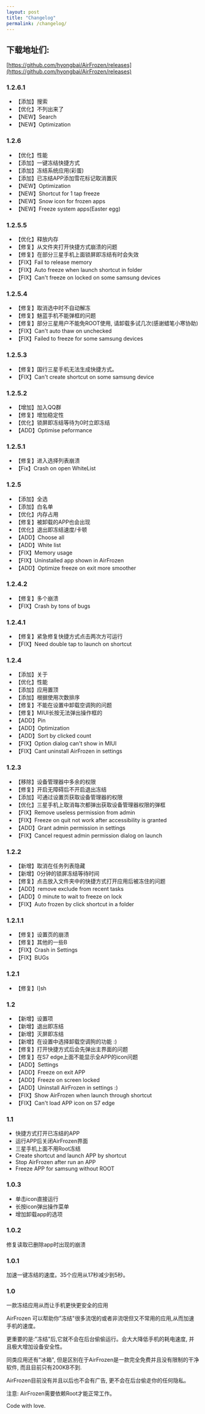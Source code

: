 ```yaml
---
layout: post
title: "Changelog"
permalink: /changelog/
---
```


## 下载地址们:

[https://github.com/hyongbai/AirFrozen/releases](https://github.com/hyongbai/AirFrozen/releases)

### 1.2.6.1
- 【添加】搜索
- 【优化】不列出来了
- 【NEW】Search
- 【NEW】Optimization

### 1.2.6
- 【优化】性能
- 【添加】一键冻结快捷方式
- 【添加】冻结系统应用(彩蛋)
- 【添加】已冻结APP添加雪花标记取消置灰
- 【NEW】Optimization
- 【NEW】Shortcut for 1 tap freeze
- 【NEW】Snow icon for frozen apps
- 【NEW】Freeze system apps(Easter egg)

### 1.2.5.5
- 【优化】释放内存
- 【修复】从文件夹打开快捷方式崩溃的问题
- 【修复】在部分三星手机上面锁屏即冻结有时会失效
- 【FIX】Fail to release memory
- 【FIX】Auto freeze when launch shortcut in folder
- 【FIX】Can't freeze on locked on some samsung devices

### 1.2.5.4
- 【修复】取消选中时不自动解冻
- 【修复】魅蓝手机不能弹框的问题
- 【修复】部分三星用户不能免ROOT使用, 请卸载多试几次(感谢蜡笔小寒协助)
- 【FIX】Can't auto thaw on unchecked
- 【FIX】Failed to freeze for some samsung devices

### 1.2.5.3
- 【修复】国行三星手机无法生成快捷方式。
- 【FIX】Can't create shortcut on some samsung device

### 1.2.5.2
- 【增加】加入QQ群
- 【修复】增加稳定性
- 【优化】锁屏即冻结等待为0时立即冻结
- 【ADD】Optimise peformance

### 1.2.5.1

- 【修复】进入选择列表崩溃
- 【Fix】Crash on open WhiteList

### 1.2.5
- 【添加】全选
- 【添加】白名单
- 【优化】内存占用
- 【修复】被卸载的APP也会出现
- 【优化】退出即冻结速度/卡顿
- 【ADD】Choose all
- 【ADD】White list
- 【FIX】Memory usage
- 【FIX】Uninstalled app shown in AirFrozen
- 【ADD】Optimize freeze on exit more smoother

### 1.2.4.2
- 【修复】多个崩溃
- 【FIX】Crash by tons of bugs

### 1.2.4.1
- 【修复】紧急修复快捷方式点击两次方可运行
- 【FIX】Need double tap to launch on shortcut

### 1.2.4
- 【添加】关于
- 【优化】性能
- 【添加】应用置顶
- 【添加】根据使用次数排序
- 【修复】不能在设置中卸载空调狗的问题
- 【修复】MIUI长按无法弹出操作框的
- 【ADD】Pin
- 【ADD】Optimization
- 【ADD】Sort by clicked count
- 【FIX】Option dialog can't show in MIUI
- 【FIX】Cant uninstall AirFrozen in settings

### 1.2.3

- 【移除】设备管理器中多余的权限
- 【修复】开启无障碍后不开启退出冻结
- 【添加】可通过设置页获取设备管理器的权限
- 【优化】三星手机上取消每次都弹出获取设备管理器权限的弹框
- 【FIX】Remove useless permission from admin
- 【FIX】Freeze on quit not work after accessibility is granted
- 【ADD】Grant admin permission in settings
- 【FIX】Cancel request admin permission dialog on launch

### 1.2.2
- 【新增】取消在任务列表隐藏
- 【新增】0分钟的锁屏冻结等待时间
- 【修复】点击放入文件夹中的快捷方式打开应用后被冻住的问题
- 【ADD】remove exclude from recent tasks
- 【ADD】0 minute to wait to freeze on lock
- 【FIX】Auto frozen by click shortcut in a folder

### 1.2.1.1

- 【修复】设置页的崩溃
- 【修复】其他的一些B
- 【FIX】Crash in Settings
- 【FIX】BUGs

### 1.2.1

- 【修复】I]sh

### 1.2
- 【新增】设置项
- 【新增】退出即冻结
- 【新增】灭屏即冻结
- 【新增】在设置中选择卸载空调狗的功能 :)
- 【修复】打开快捷方式后会先弹出主界面的问题
- 【修复】在S7 edge上面不能显示全APP的icon问题
- 【ADD】Settings
- 【ADD】Freeze on exit APP
- 【ADD】Freeze on screen locked
- 【ADD】Uninstall AirFrozen in settings :)
- 【FIX】Show AirFrozen when launch through shortcut
- 【FIX】Can't load APP icon on S7 edge

### 1.1

- 快捷方式打开已冻结的APP
- 运行APP后关闭AirFrozen界面
- 三星手机上面不用Root冻结
- Create shortcut and launch APP by shortcut
- Stop AirFrozen after run an APP
- Freeze APP for samsung without ROOT

### 1.0.3

- 单击icon直接运行
- 长按icon弹出操作菜单
- 增加卸载app的选项

### 1.0.2
修复读取已删除app时出现的崩溃

### 1.0.1
加速一键冻结的速度。35个应用从17秒减少到5秒。

### 1.0

一款冻结应用从而让手机更快更安全的应用

AirFrozen 可以帮助你"冻结"很多流氓的或者非流氓但又不常用的应用,从而加速手机的速度。

更重要的是:"冻结"后,它就不会在后台偷偷运行。会大大降低手机的耗电速度, 并且极大增加设备安全性。

同类应用还有"冰箱", 但是区别在于AirFrozen是一款完全免费并且没有限制的干净软件, 而且目前只有200KB不到.

AirFrozen目前没有并且以后也不会有广告, 更不会在后台偷走你的任何隐私。

注意: AirFrozen需要依赖Root才能正常工作。

Code with love.

